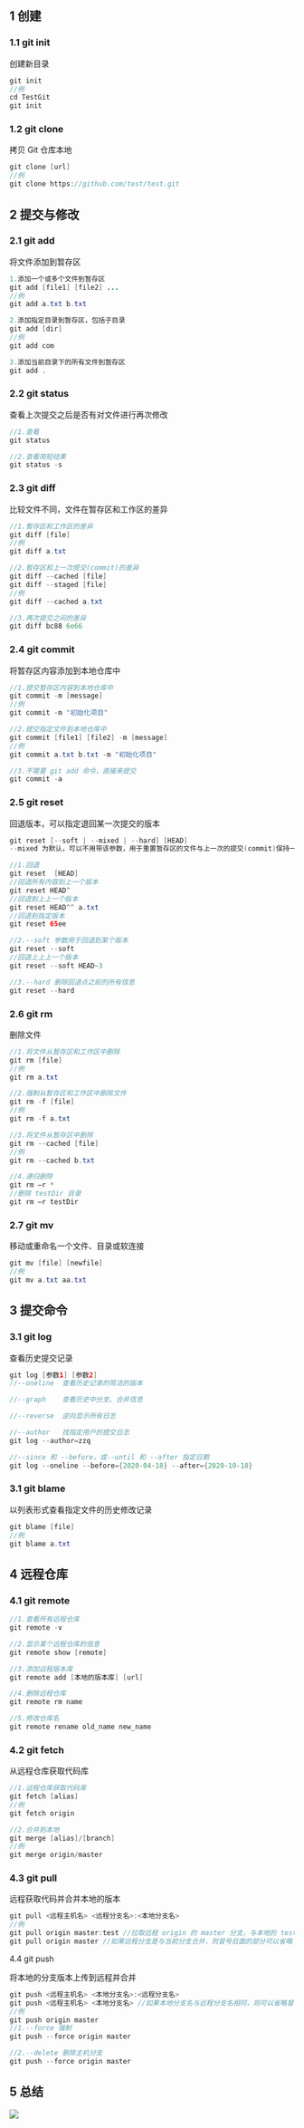 ## 1 创建

### 1.1 git init
创建新目录
```java
git init
//例
cd TestGit
git init
```

### 1.2 git clone
拷贝 Git 仓库本地
```java
git clone [url]
//例
git clone https://github.com/test/test.git
```

## 2 提交与修改

### 2.1 git add
将文件添加到暂存区
```java
1.添加一个或多个文件到暂存区
git add [file1] [file2] ...
//例
git add a.txt b.txt

2.添加指定目录到暂存区，包括子目录
git add [dir]
//例
git add com

3.添加当前目录下的所有文件到暂存区
git add .
```

### 2.2 git status
查看上次提交之后是否有对文件进行再次修改
```java
//1.查看
git status

//2.查看简短结果
git status -s
```

### 2.3 git diff
比较文件不同，文件在暂存区和工作区的差异
```java
//1.暂存区和工作区的差异
git diff [file]
//例
git diff a.txt

//2.暂存区和上一次提交(commit)的差异
git diff --cached [file]
git diff --staged [file]
//例
git diff --cached a.txt

//3.两次提交之间的差异
git diff bc88 6e66
```

### 2.4 git commit
将暂存区内容添加到本地仓库中
```java
//1.提交暂存区内容到本地仓库中
git commit -m [message]
//例
git commit -m "初始化项目"

//2.提交指定文件到本地仓库中
git commit [file1] [file2] -m [message]
//例
git commit a.txt b.txt -m "初始化项目"

//3.不需要 git add 命令，直接来提交
git commit -a
```

### 2.5 git reset
回退版本，可以指定退回某一次提交的版本
```java
git reset [--soft | --mixed | --hard] [HEAD]
--mixed 为默认，可以不用带该参数，用于重置暂存区的文件与上一次的提交(commit)保持一致，工作区文件内容保持不变。

//1.回退
git reset  [HEAD] 
//回退所有内容到上一个版本  
git reset HEAD^             
//回退到上上一个版本 
git reset HEAD^^ a.txt        
//回退到指定版本
git reset 65ee            

//2.--soft 参数用于回退到某个版本
git reset --soft
//回退上上上一个版本
git reset --soft HEAD~3 

//3.--hard 删除回退点之前的所有信息
git reset --hard
````

### 2.6 git rm
删除文件
```java
//1.将文件从暂存区和工作区中删除
git rm [file]
//例
git rm a.txt

//2.强制从暂存区和工作区中删除文件
git rm -f [file]
//例
git rm -f a.txt

//3.将文件从暂存区中删除
git rm --cached [file]
//例
git rm --cached b.txt

//4.递归删除
git rm –r * 
//删除 testDir 目录
git rm –r testDir
```

### 2.7 git mv
移动或重命名一个文件、目录或软连接
```java
git mv [file] [newfile]
//例
git mv a.txt aa.txt 
```

## 3 提交命令
### 3.1 git log
查看历史提交记录
```java
git log [参数1] [参数2]
//--oneline  查看历史记录的简洁的版本

//--graph    查看历史中分支、合并信息

//--reverse  逆向显示所有日志

//--author   找指定用户的提交日志
git log --author=zzq

//--since 和 --before，或--until 和 --after 指定日期
git log --oneline --before={2020-04-18} --after={2020-10-18}
```

### 3.1 git blame
以列表形式查看指定文件的历史修改记录
```java
git blame [file] 
//例
git blame a.txt
```

## 4 远程仓库
### 4.1 git remote
```java
//1.查看所有远程仓库
git remote -v

//2.显示某个远程仓库的信息
git remote show [remote]

//3.添加远程版本库
git remote add [本地的版本库] [url]

//4.删除远程仓库
git remote rm name 

//5.修改仓库名 
git remote rename old_name new_name  
```

### 4.2 git fetch 
从远程仓库获取代码库
```java
//1.远程仓库获取代码库
git fetch [alias]
//例
git fetch origin

//2.合并到本地
git merge [alias]/[branch]
//例
git merge origin/master
```

### 4.3 git pull

远程获取代码并合并本地的版本

```java
git pull <远程主机名> <远程分支名>:<本地分支名>
//例
git pull origin master:test //拉取远程 origin 的 master 分支，与本地的 test 分支合并
git pull origin master //如果远程分支是与当前分支合并，则冒号后面的部分可以省略
```

4.4 git push

将本地的分支版本上传到远程并合并

```java
git push <远程主机名> <本地分支名>:<远程分支名>
git push <远程主机名> <本地分支名> //如果本地分支名与远程分支名相同，则可以省略冒号
//例
git push origin master
//1.--force 强制
git push --force origin master 

//2.--delete 删除主机分支
git push --force origin master
```

## 5 总结

![](../../asset/git基本操作.png)
